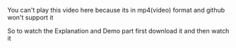 You can't play this video here because its in mp4(video) format and github won't support it

So to watch the Explanation and Demo part first download it and then watch it

